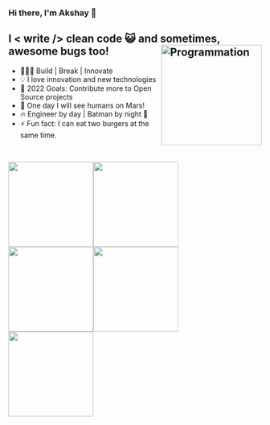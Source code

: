 ### Hi there, I'm Akshay 👋 

## I < write /> clean code 😺 and sometimes, awesome bugs too! <img align="right" src="https://i.giphy.com/media/LmNwrBhejkK9EFP504/200w.webp" alt="Programmation" width="200" />
- 👨🏻‍💻 Build | Break | Innovate 
- 💡 I love innovation and new technologies
- 🥅 2022 Goals: Contribute more to Open Source projects
- 🚀 One day I will see humans on Mars!
- 🔥 Engineer by day | Batman by night 🦸
- ⚡ Fun fact: I can eat two burgers at the same time.

<br />

<img src="https://i.giphy.com/media/xUA7bewHfD6pAnmxVK/200w.webp" alt="" width="169" /><img src="https://i.giphy.com/media/xUA7bewHfD6pAnmxVK/200w.webp" alt="" width="169" /><img src="https://i.giphy.com/media/xUA7bewHfD6pAnmxVK/200w.webp" alt="" width="169" /><img  src="https://i.giphy.com/media/xUA7bewHfD6pAnmxVK/200w.webp" alt="" width="169" /><img src="https://i.giphy.com/media/xUA7bewHfD6pAnmxVK/200w.webp" alt="" width="169" />
